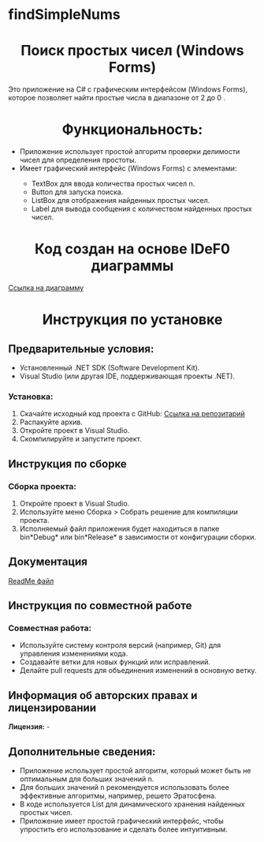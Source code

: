 # findSimpleNums
<h1 align="center">Поиск простых чисел (Windows Forms)</h1>

Это приложение на C# с графическим интерфейсом (Windows Forms), которое позволяет найти простые числа в диапазоне от 2 до 0 .


<h1 align="center">Функциональность:</h1>

<ul>
    <li>Приложение использует простой алгоритм проверки делимости чисел для определения простоты.</li>
    <li>Имеет графический интерфейс (Windows Forms) с элементами:</li>
    <ul>
      <li>TextBox для ввода количества простых чисел n.</li>
      <li>Button для запуска поиска.</li>
      <li>ListBox для отображения найденных простых чисел.</li>
      <li>Label для вывода сообщения с количеством найденных простых чисел.</li>
    </ul>
</ul>
<h1 align="center">Код создан на основе IDeF0 диаграммы</h1>
 <a href="https://github.com/user-attachments/assets/cf507451-7543-43c3-9d26-1bbe374364c3">Ссылка на диаграмму</a>

<h1 align="center">Инструкция по установке</h1>
<h2>Предварительные условия: </h2> 

<ul>
    <li>Установленный .NET SDK (Software Development Kit).</li>
    <li>Visual Studio (или другая IDE, поддерживающая проекты .NET).</li>
  </ul>

  <h3>Установка:</h3>

  <ol>
    <li>Скачайте исходный код проекта с GitHub: <a href="https://github.com/Juliadenisovaaa/findSimpleNums.git">Ссылка на репозитарий</a></li>
    <li>Распакуйте архив.</li>
    <li>Откройте проект в Visual Studio.</li>
    <li>Скомпилируйте и запустите проект.</li>
  </ol>
<h2>Инструкция по сборке</h2>

  <h3>Сборка проекта:</h3>

  <ol>
    <li>Откройте проект в Visual Studio.</li>
    <li>Используйте меню Сборка > Собрать решение для компиляции проекта.</li>
    <li>Исполняемый файл приложения будет находиться в папке bin*Debug* или bin*Release* в зависимости от конфигурации сборки.</li>
  </ol>

  <h2>Документация</h2>

<a href="https://github.com/Juliadenisovaaa/findSimpleNums.git" target="_blank">ReadMe файл</a> 

  <h2>Инструкция по совместной работе</h2>

  <h3>Совместная работа:</h3>

  <ul>
    <li>Используйте систему контроля версий (например, Git) для управления изменениями кода.</li>
    <li>Создавайте ветки для новых функций или исправлений.</li>
    <li>Делайте pull requests для объединения изменений в основную ветку.</li>
  </ul>

  <h2>Информация об авторских правах и лицензировании</h2>

  <p><strong>Лицензия:</strong> -</p>

  <h2>Дополнительные сведения:</h2>

  <ul>
    <li>Приложение использует простой алгоритм, который может быть не оптимальным для больших значений n.</li>
    <li>Для больших значений n рекомендуется использовать более эффективные алгоритмы, например, решето Эратосфена.</li>
    <li>В коде используется List<int> для динамического хранения найденных простых чисел.</li>
    <li>Приложение имеет простой графический интерфейс, чтобы упростить его использование и сделать более интуитивным.</li>
  </ul>
